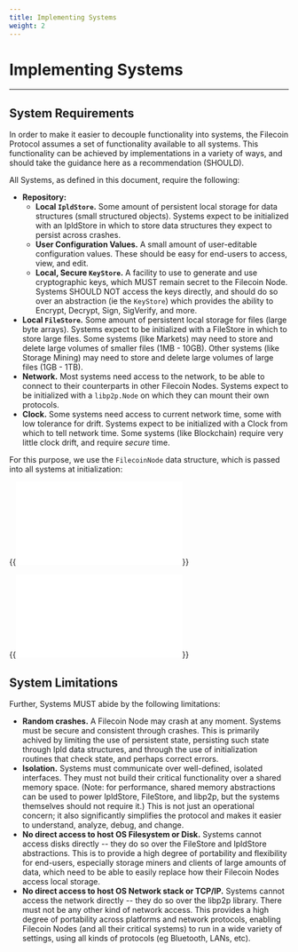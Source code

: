 ```yaml
---
title: Implementing Systems
weight: 2
---
```


# Implementing Systems
---

## System Requirements

In order to make it easier to decouple functionality into systems, the Filecoin Protocol assumes
a set of functionality available to all systems. This functionality can be achieved by implementations
in a variety of ways, and should take the guidance here as a recommendation (SHOULD).

All Systems, as defined in this document, require the following:

- **Repository:**
  - **Local `IpldStore`.** Some amount of persistent local storage for data structures (small structured objects).
    Systems expect to be initialized with an IpldStore in which to store data structures they expect to persist across crashes.
  - **User Configuration Values.** A small amount of user-editable configuration values.
    These should be easy for end-users to access, view, and edit.
  - **Local, Secure `KeyStore`.** A facility to use to generate and use cryptographic keys, which MUST remain secret to the
    Filecoin Node. Systems SHOULD NOT access the keys directly, and should do so over an abstraction (ie the `KeyStore`) which
    provides the ability to Encrypt, Decrypt, Sign, SigVerify, and more.
- **Local `FileStore`.** Some amount of persistent local storage for files (large byte arrays).
  Systems expect to be initialized with a FileStore in which to store large files.
  Some systems (like Markets) may need to store and delete large volumes of smaller files (1MB - 10GB).
  Other systems (like Storage Mining) may need to store and delete large volumes of large files (1GB - 1TB).
- **Network.** Most systems need access to the network, to be able to connect to their counterparts in other Filecoin Nodes.
  Systems expect to be initialized with a `libp2p.Node` on which they can mount their own protocols.
- **Clock.** Some systems need access to current network time, some with low tolerance for drift.
  Systems expect to be initialized with a Clock from which to tell network time. Some systems (like Blockchain)
  require very little clock drift, and require _secure_ time.

For this purpose, we use the `FilecoinNode` data structure, which is passed into all systems at initialization:

{{<embed src="../../systems/filecoin_nodes/node_base/filecoin_node.id" lang="go">}}

{{<embed src="../../systems/filecoin_nodes/repository/repository_subsystem.id" lang="go" >}}

## System Limitations

Further, Systems MUST abide by the following limitations:

- **Random crashes.** A Filecoin Node may crash at any moment. Systems must be secure and consistent through crashes.
  This is primarily achived by limiting the use of persistent state, persisting such state through Ipld data structures,
  and through the use of initialization routines that check state, and perhaps correct errors.
- **Isolation.** Systems must communicate over well-defined, isolated interfaces. They must not build their critical
  functionality over a shared memory space. (Note: for performance, shared memory abstractions can be used to power
  IpldStore, FileStore, and libp2p, but the systems themselves should not require it.) This is not just an operational
  concern; it also significantly simplifies the protocol and makes it easier to understand, analyze, debug, and change.
- **No direct access to host OS Filesystem or Disk.** Systems cannot access disks directly -- they do so over the FileStore
  and IpldStore abstractions. This is to provide a high degree of portability and flexibility for end-users, especially
  storage miners and clients of large amounts of data, which need to be able to easily replace how their Filecoin Nodes
  access local storage.
- **No direct access to host OS Network stack or TCP/IP.** Systems cannot access the network directly -- they do so over the
  libp2p library. There must not be any other kind of network access. This provides a high degree of portability across
  platforms and network protocols, enabling Filecoin Nodes (and all their critical systems) to run in a wide variety of
  settings, using all kinds of protocols (eg Bluetooth, LANs, etc).
